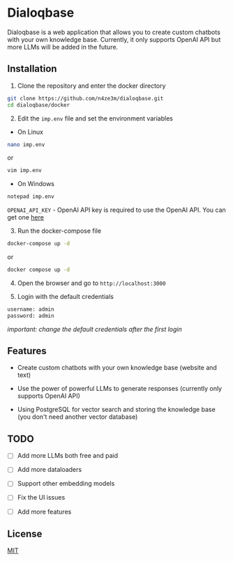 # Dialoqbase

Dialoqbase is a web application that allows you to create custom chatbots with your own knowledge base. Currently, it only supports OpenAI API but more LLMs will be added in the future.

## Installation

1. Clone the repository and enter the docker directory

```bash
git clone https://github.com/n4ze3m/dialoqbase.git
cd dialoqbase/docker
```

2. Edit the `imp.env` file and set the environment variables

- On Linux

```bash
nano imp.env
```
or 

```bash
vim imp.env
```

- On Windows

```bash
notepad imp.env
```


`OPENAI_API_KEY` - OpenAI API key is required to use the OpenAI API. You can get one [here](https://platform.openai.com/account/api-keys)


3. Run the docker-compose file

```bash
docker-compose up -d
```

or

```bash
docker compose up -d
```

4. Open the browser and go to `http://localhost:3000`

5. Login with the default credentials

```bash
username: admin
password: admin
```

_important: change the default credentials after the first login_

## Features

- Create custom chatbots with your own knowledge base (website and text)

- Use the power of powerful LLMs to generate responses (currently only supports OpenAI API)

- Using PostgreSQL for vector search and storing the knowledge base (you don't need another vector database)


## TODO

- [ ] Add more LLMs both free and paid

- [ ] Add more dataloaders

- [ ] Support other embedding models

- [ ] Fix the UI issues

- [ ] Add more features


## License

[MIT](LICENSE)